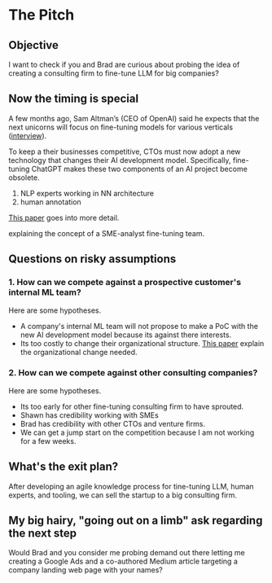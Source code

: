 # The Pitch

## Objective

I want to check if you and Brad are curious about probing the idea of creating
a consulting firm to fine-tune LLM for big companies?

## Now the timing is special

A few months ago, Sam Altman’s (CEO of OpenAI) said he expects that the next
unicorns will focus on fine-tuning models for various verticals
([interview](https://www.youtube.com/watch?v=WHoWGNQRXb0)).

To keep a their businesses competitive, CTOs must now adopt a new technology
that changes their AI development model. Specifically, fine-tuning ChatGPT
makes these two components of an AI project become obsolete.


1. NLP experts working in NN architecture
2. human annotation

[This paper](README.md) goes into more detail.

explaining the concept of a SME-analyst fine-tuning team.

## Questions on risky assumptions

### 1. How can we compete against a prospective customer's internal ML team?

Here are some hypotheses.

- A company's internal ML team will not propose to make a PoC with the new AI development model because its against there interests.
- Its too costly to change their organizational structure. [This paper](README.md) explain the organizational change needed.

### 2. How can we compete against other consulting companies?

Here are some hypotheses.

- Its too early for other fine-tuning consulting firm to have sprouted.
- Shawn has credibility working with SMEs
- Brad has credibility with other CTOs and venture firms. 
- We can get a jump start on the competition because I am not working for a few weeks.

## What's the exit plan?

After developing an agile knowledge process for tine-tuning LLM, human experts,
and tooling, we can sell the startup to a big consulting firm.

## My big hairy, "going out on a limb" ask regarding the next step

Would Brad and you consider me probing demand out there letting me creating a
Google Ads and a co-authored Medium article targeting a company landing web
page with your names?
